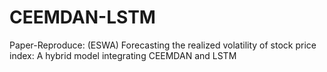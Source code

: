 # CEEMDAN-LSTM
Paper-Reproduce: (ESWA) Forecasting the realized volatility of stock price index: A hybrid model integrating CEEMDAN and LSTM
